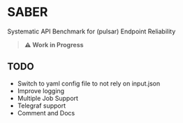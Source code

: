 # SABER
 Systematic API Benchmark for (pulsar) Endpoint Reliability
 
>**:warning: Work in Progress**

## TODO
- Switch to yaml config file to not rely on input.json
- Improve logging
- Multiple Job Support
- Telegraf support
- Comment and Docs
